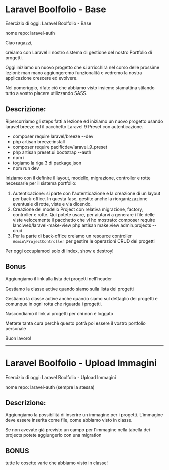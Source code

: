 # Laravel Boolfolio - Base

Esercizio di oggi: Laravel Boolfolio - Base

nome repo: laravel-auth

Ciao ragazzi,

creiamo con Laravel il nostro sistema di gestione del nostro Portfolio di progetti.

Oggi iniziamo un nuovo progetto che si arricchirà nel corso delle prossime lezioni: man mano aggiungeremo funzionalità e vedremo la nostra applicazione crescere ed evolvere.

Nel pomeriggio, rifate ciò che abbiamo visto insieme stamattina stilando tutto a vostro piacere utilizzando SASS.

## Descrizione:
Ripercorriamo gli steps fatti a lezione ed iniziamo un nuovo progetto usando laravel breeze ed il pacchetto Laravel 9 Preset con autenticazione.

- composer require laravel/breeze --dev
- php artisan breeze:install
- composer require pacificdev/laravel_9_preset
- php artisan preset:ui bootstrap --auth
- npm i
- togiamo la riga 3 di package.json
- npm run dev

Iniziamo con il definire il layout, modello, migrazione, controller e rotte necessarie per il sistema portfolio:
1. Autenticazione: si parte con l'autenticazione e la creazione di un layout per back-office. In questa fase, gestite anche la riorganizzazione eventuale di rotte, viste e via dicendo.
2. Creazione del modello Project con relativa migrazione, factory, controller e rotte.
Qui potete usare, per aiutarvi a generare i file delle viste velocemente il pacchetto che vi ho mostrato:
composer require lanciweb/laravel-make-view
php artisan make:view admin.projects --crud
3. Per la parte di back-office creiamo un resource controller `Admin\ProjectController` per gestire le operazioni CRUD dei progetti

Per oggi occupiamoci  solo di index,  show e destroy!

## Bonus
Aggiungiamo il link alla lista dei progetti nell'header

Gestiamo la classe active quando siamo sulla lista dei progetti

Gestiamo la classe active anche quando siamo sul dettaglio dei progetti e comunque in ogni rotta che riguarda i progetti.

Nascondiamo il link ai progetti per chi non è loggato

Mettete tanta cura perchè questo potrà poi essere il vostro portfolio personale

Buon lavoro!


<hr>

# Laravel Boolfolio - Upload Immagini

Esercizio di oggi: Laravel Boolfolio - Upload Immagini

nome repo: laravel-auth  (sempre la stessa)

## Descrizione:
Aggiungiamo la possibilità di inserire un immagine per i progetti. L'immagine deve essere inserita come file, come abbiamo visto in classe.

Se non avevate già previsto un campo per l'immagine nella tabella dei projects potete aggiungerlo con una migration

## BONUS
tutte le cosette varie che abbiamo visto in classe!